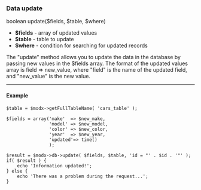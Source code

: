 ### Data update

boolean update($fields, $table, $where)

* **$fields** - array of updated values
* **$table** - table to update
* **$where** - condition for searching for updated records

The "update" method allows you to update the data in the database by passing new values ​​in the $fields array. The format of the updated values ​​array is field => new_value, where "field" is the name of the updated field, and "new_value" is the new value.

***

#### Example
```
$table = $modx->getFullTableName( 'cars_table' );  

$fields = array('make'	=> $new_make,  
				'model'	=> $new_model,  
				'color'	=> $new_color,  
				'year'	=> $new_year,  
				'updated'=> time()  
				);  

$result = $modx->db->update( $fields, $table, 'id = "' . $id . '"' );  	
if( $result ) {  
	echo 'Information updated!';  
} else {  
	echo 'There was a problem during the request...';  
}
```
